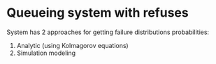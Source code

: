 # Queueing system with refuses

System has 2 approaches for getting failure distributions probabilities:
1) Analytic (using Kolmagorov equations)
2) Simulation modeling 
